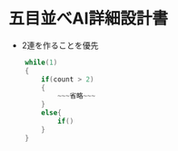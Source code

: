 # 五目並べAI詳細設計書

- 2連を作ることを優先
```c
    while(1)
    {
        if(count > 2)
        {
            ~~~省略~~~
        }
        else{
            if()
        }
    }
```